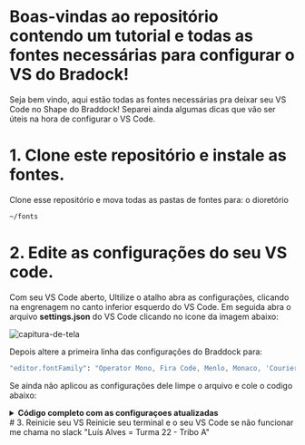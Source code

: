 # Boas-vindas ao repositório contendo um tutorial e todas as fontes necessárias para configurar o VS do Bradock!
Seja bem vindo, aqui estão todas as fontes necessárias pra deixar seu VS Code no Shape do Braddock!
Separei ainda algumas dicas que vão ser úteis na hora de configurar o VS Code. 

# 1. Clone este repositório e instale as fontes.
Clone esse repositório e mova todas as pastas de fontes para: o dioretório 
```sh
~/fonts
```
# 2. Edite as configurações do seu VS code.
Com seu VS Code aberto, Ultilize o atalho abra as configurações, clicando na engrenagem no canto inferior esquerdo do VS Code.
Em seguida abra o arquivo <strong>settings.json</strong> do VS Code clicando no icone da imagem abaixo:

![capitura-de-tela](https://user-images.githubusercontent.com/102390202/174853618-0be3df68-cd9a-4e8d-ad82-d71175ef3c98.jpg)

Depois altere a primeira linha das configurações do Braddock para:
```sh
"editor.fontFamily": "Operator Mono, Fira Code, Menlo, Monaco, 'Courier New', Monospace",
```
Se ainda não aplicou as configurações dele limpe o arquivo e cole o codigo abaixo:
<details>
<summary><strong>Código completo com as configuraçoes atualizadas</strong></summary><br />
  
As configurações devem estar dessa forma:
  
```
{
"editor.fontFamily": "Operator Mono, Fira Code, Menlo, Monaco, 'Courier New', Monospace",
  "editor.fontLigatures": true,
  "editor.tokenColorCustomizations": {
    "textMateRules": [
      {
        "scope": [
          //following will be in italic
          "comment",
          "variables",
          "entity.name.type.class", //class names
          "constant", //String, Number, Boolean…, this, super
          "storage.modifier", //static keyword
          "storage.type.class.js", //class keyword
          "keyword" //import, export, return…
        ],
        "settings": {
          "fontStyle": "italic"
        }
      }
    ]
  },
  "terminal.integrated.fontFamily": "Fira Code",
  "editor.mouseWheelZoom": true,
  "editor.fontSize": 20,
  "editor.tabSize": 2,
  "window.restoreWindows": "none",
  "terminal.integrated.fontSize": 16,
  "editor.minimap.enabled": false,
  "editor.lineHeight": 25,
  "explorer.compactFolders": false,
  "workbench.editor.labelFormat": "short",
  "extensions.ignoreRecommendations": true,
  "editor.suggest.showTypeParameters": true,
  "editor.parameterHints.enabled": true,
  "editor.linkedEditing": true,
  "editor.snippetSuggestions": "top",
  // Muito útil
  "window.openFoldersInNewWindow": "off",
  "editor.guides.bracketPairs": true,
  "editor.formatOnSave": true,
  "editor.formatOnPaste": true,
  // ESLINT
  "eslint.format.enable": true,
  "editor.codeActionsOnSave": {
    "source.fixAll.eslint": true
    // "source.organizeImports": true
  },
  "eslint.validate": [
    "javascript",
    "javascriptreact",
    "html",
    "typescriptreact"
  ],
  // Prettier
  "prettier.jsxBracketSameLine": false,
  "prettier.singleQuote": true,
  // REACT SETTINGS
  "emmet.includeLanguages": {
    "javascript": "javascriptreact"
  },
  "emmet.syntaxProfiles": {
    "javascript": "jsx"
  },
  "javascript.preferences.jsxAttributeCompletionStyle": "auto",
  "javascript.suggest.autoImports": true,
  "typescript.updateImportsOnFileMove.enabled": "always",
  // Alterar os ícones para quem tem TOC
  "material-icon-theme.activeIconPack": "react_redux",
  "files.associations": {
    "**/src/**/*.js": "javascriptreact",
    "**/src/**/*.jsx": "javascriptreact"
  },
  "html.format.wrapAttributes": "force",
  "diffEditor.ignoreTrimWhitespace": false,
  "[javascriptreact]": {
    "editor.defaultFormatter": "dbaeumer.vscode-eslint"
  },
  "workbench.colorTheme": "Trybe Theme -  Dark",
  "window.zoomLevel": 1,
  "[javascript]": {
    "editor.defaultFormatter": "esbenp.prettier-vscode"
  },
}
```
  </details>
  # 3. Reinicie seu VS 
  Reinicie seu terminal e o seu VS Code se não funcionar me chama no slack "Luís Alves = Turma 22 - Tribo A"

